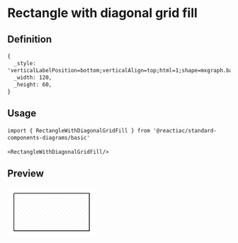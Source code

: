 # Rectangle with diagonal grid fill

## Definition

```
{
  _style: 'verticalLabelPosition=bottom;verticalAlign=top;html=1;shape=mxgraph.basic.patternFillRect;fillStyle=diagGrid;step=5;fillStrokeWidth=0.2;fillStrokeColor=#dddddd;',
  _width: 120,
  _height: 60,
}
```

## Usage

```
import { RectangleWithDiagonalGridFill } from '@reactiac/standard-components-diagrams/basic'

<RectangleWithDiagonalGridFill/>
```

## Preview

<img src="./rectangle-with-diagonal-grid-fill.png" width="200"/>
